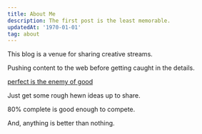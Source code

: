 ```yaml
---
title: About Me
description: The first post is the least memorable.
updatedAt: '1970-01-01'
tag: about
---
```


This blog is a venue for sharing creative streams.

Pushing content to the web before getting caught in the details.

[perfect is the enemy of good](https://en.wikipedia.org/wiki/Perfect_is_the_enemy_of_good)

Just get some rough hewn ideas up to share.

80% complete is good enough to compete.

And, anything is better than nothing.